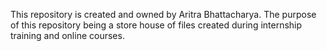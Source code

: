 This repository is created and owned by Aritra Bhattacharya. The purpose of this repository being a store house of files created during internship training and online courses. 
